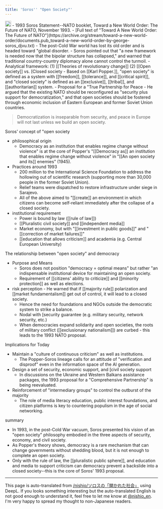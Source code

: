 ```yaml
---
title: 'Soros'' "Open Society"'
---
```


<img src='https://scrapbox.io/api/pages/nishio-en/o3/icon' alt='o3.icon' height="19.5"/>
- 1993 Soros Statement--NATO booklet, Toward a New World Order: The Future of NATO, November 1993.
    - [Full text of "Toward A New World Order: The Future of NATO"](https://archive.org/stream/toward-a-new-world-order/documents.pub_toward-a-new-world-order-by-george-soros_djvu.txt)
- The post-Cold War world has lost its old order and is headed toward "global disorder.
    - Soros pointed out that "a new framework is needed now that the bipolar structure has collapsed," and warned that traditional country-country diplomacy alone cannot control the turmoil.
- Analytical framework: (1) [[Theories of revolutionary change]] (2) [[Open society]] vs. [Closed society
        - Based on [[Karl Popper.]], "open society" is defined as a system with [[freedom]], [[tolerance]], and [[critical spirit]], and "closed society" is defined as an [[exclusive]], [[tribal]], and [[authoritarian]] system.
- Proposal for a "True Partnership for Peace
    - He argued that the existing NATO should be reconfigured as "security plus support for democratization," and that open societies should be fostered through economic inclusion of Eastern European and former Soviet Union countries.

> Democratization is inseparable from security, and peace in Europe will not last unless we build an open society.

Soros' concept of "open society
- philosophical origin
    - Democracy as an institution that enables regime change without violence" is at the core of Popper's "[[Democracy as]] an institution that enables regime change without violence" in "[[An open society and its]] enemies" (1945).
- Practices around 1993
    - 200 million to the International Science Foundation to address the hollowing out of scientific research (supporting more than 30,000 people in the former Soviet Union).
    - Relief teams were dispatched to restore infrastructure under siege in Sarajevo.
    - All of the above aimed to "[[create]] an environment in which citizens can become self-reliant immediately after the collapse of a closed society.
- institutional requirement
    - Power is bound by law ([[rule of law]])
    - [[Pluralistic civil society]] and [[independent media]]
    - Market economy, but with "[[investment in public goods]]" and "[[correction of market failures]]"
    - [[education that allows criticism]] and academia (e.g. Central European University)

The relationship between "open society" and democracy
- Purpose and Means
    - Soros does not position "democracy = optimal means" but rather "an indispensable institutional device for maintaining an open society.
    - Requirement of [[citizens' ability to criticize]] and [[minority protection]] as well as elections.
- risk perception
        - He warned that if [[majority rule]] polarization and [[market fundamentalism]] get out of control, it will lead to a closed society.
    - Hence the need for foundations and NGOs outside the democratic system to strike a balance.
    - Nodal with [security guarantee (e.g. military security, network security, etc.)
    - When democracies expand solidarity and open societies, the roots of military conflict ([[exclusionary nationalism]]) are curbed - this leads to the 1993 NATO proposal.

Implications for Today
- Maintain a "culture of continuous criticism" as well as institutions.
    - The Popper-Soros lineage calls for an attitude of "verification and disproof" even in the information space of the AI generation.
- Design a set of security, economic support, and [civil society support
    - In discussions on the Ukraine and Western Balkans assistance packages, the 1993 proposal for a "Comprehensive Partnership" is being reevaluated.
- Reinforcement of "intermediary groups" to control the outburst of the majority
    - The role of media literacy education, public interest foundations, and citizen platforms is key to countering populism in the age of social networking.

summary
- In 1993, in the post-Cold War vacuum, Soros presented his vision of an "open society" philosophy embodied in the three aspects of security, economy, and civil society.
- As Popper's theory shows, democracy is a rare mechanism that can change governments without shedding blood, but it is not enough to complete an open society.
- Only with the rule of law, the [[pluralistic public sphere]], and education and media to support criticism can democracy prevent a backslide into a closed society--this is the core of Soros' 1993 proposal.

---
This page is auto-translated from [/nishio/ソロスの「開かれた社会」](https://scrapbox.io/nishio/ソロスの「開かれた社会」) using DeepL. If you looks something interesting but the auto-translated English is not good enough to understand it, feel free to let me know at [@nishio_en](https://twitter.com/nishio_en). I'm very happy to spread my thought to non-Japanese readers.